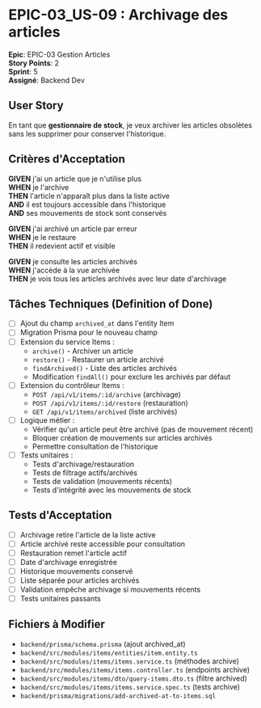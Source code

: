 # EPIC-03_US-09 : Archivage des articles

**Epic**: EPIC-03 Gestion Articles  
**Story Points**: 2  
**Sprint**: 5  
**Assigné**: Backend Dev  

## User Story

En tant que **gestionnaire de stock**, je veux archiver les articles obsolètes sans les supprimer pour conserver l'historique.

## Critères d'Acceptation

**GIVEN** j'ai un article que je n'utilise plus  
**WHEN** je l'archive  
**THEN** l'article n'apparaît plus dans la liste active  
**AND** il est toujours accessible dans l'historique  
**AND** ses mouvements de stock sont conservés  

**GIVEN** j'ai archivé un article par erreur  
**WHEN** je le restaure  
**THEN** il redevient actif et visible  

**GIVEN** je consulte les articles archivés  
**WHEN** j'accède à la vue archivée  
**THEN** je vois tous les articles archivés avec leur date d'archivage  

## Tâches Techniques (Definition of Done)

- [ ] Ajout du champ `archived_at` dans l'entity Item
- [ ] Migration Prisma pour le nouveau champ
- [ ] Extension du service Items :
  - `archive()` - Archiver un article
  - `restore()` - Restaurer un article archivé  
  - `findArchived()` - Liste des articles archivés
  - Modification `findAll()` pour exclure les archivés par défaut
- [ ] Extension du contrôleur Items :
  - `POST /api/v1/items/:id/archive` (archivage)
  - `POST /api/v1/items/:id/restore` (restauration)
  - `GET /api/v1/items/archived` (liste archivés)
- [ ] Logique métier :
  - Vérifier qu'un article peut être archivé (pas de mouvement récent)
  - Bloquer création de mouvements sur articles archivés
  - Permettre consultation de l'historique
- [ ] Tests unitaires :
  - Tests d'archivage/restauration
  - Tests de filtrage actifs/archivés
  - Tests de validation (mouvements récents)
  - Tests d'intégrité avec les mouvements de stock

## Tests d'Acceptation

- [ ] Archivage retire l'article de la liste active
- [ ] Article archivé reste accessible pour consultation
- [ ] Restauration remet l'article actif
- [ ] Date d'archivage enregistrée
- [ ] Historique mouvements conservé
- [ ] Liste séparée pour articles archivés
- [ ] Validation empêche archivage si mouvements récents
- [ ] Tests unitaires passants

## Fichiers à Modifier

- `backend/prisma/schema.prisma` (ajout archived_at)
- `backend/src/modules/items/entities/item.entity.ts`
- `backend/src/modules/items/items.service.ts` (méthodes archive)
- `backend/src/modules/items/items.controller.ts` (endpoints archive)
- `backend/src/modules/items/dto/query-items.dto.ts` (filtre archived)
- `backend/src/modules/items/items.service.spec.ts` (tests archive)
- `backend/prisma/migrations/add-archived-at-to-items.sql`